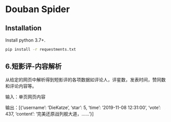 # Douban Spider

## Installation

Install python 3.7+.

```bash
pip install -r requestments.txt
```

## 6.短影评-内容解析

从给定的网页中解析得到短影评的各项数据如评论人，评星数，发表时间，赞同数和评论内容等。

输入：单页网页内容

输出：[{‘username’: ‘DieKatze’, ‘star’: 5, ‘time’: ‘2019-11-08 12:31:00’, ‘vote’: 437, ‘content’: ‘完美还原战列舰大道，……’}]

